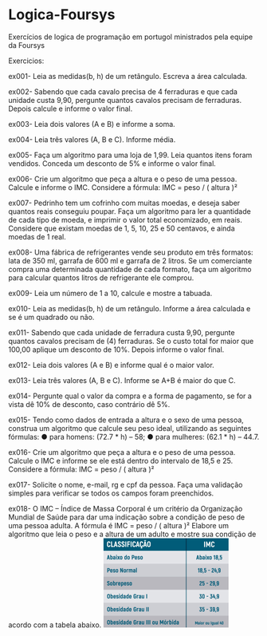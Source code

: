 # Logica-Foursys
Exercícios de logica de programação em portugol ministrados pela equipe da Foursys


Exercicios:

ex001- Leia as medidas(b, h) de um retângulo. Escreva a área calculada.

ex002- Sabendo que cada cavalo precisa de 4 ferraduras e que cada unidade custa 9,90, pergunte quantos
cavalos precisam de ferraduras. Depois calcule e informe o valor final.

ex003- Leia dois valores (A e B) e informe a soma.

ex004- Leia três valores (A, B e C). Informe média.

ex005- Faça um algoritmo para uma loja de 1,99. Leia quantos itens foram vendidos. Conceda um desconto de 5% e informe o valor final.

ex006- Crie um algoritmo que peça a altura e o peso de uma pessoa. Calcule e informe o IMC. Considere a fórmula: IMC = peso / ( altura )²

ex007- Pedrinho tem um cofrinho com muitas moedas, e deseja saber quantos reais conseguiu poupar. Faça um algoritmo para ler a quantidade de cada tipo de moeda, e imprimir o valor total economizado, em reais. Considere que existam moedas de 1, 5, 10, 25 e 50 centavos, e ainda moedas de 1 real.

ex008- Uma fábrica de refrigerantes vende seu produto em três formatos: lata de 350 ml, garrafa de 600 ml e garrafa de 2 litros. Se um comerciante compra uma determinada quantidade de cada formato, faça um algoritmo para calcular quantos litros de refrigerante ele comprou. 

ex009- Leia um número de 1 a 10, calcule e mostre a tabuada.

ex010- Leia as medidas(b, h) de um retângulo. Informe a área calculada e se é um quadrado ou não.

ex011- Sabendo que cada unidade de ferradura custa 9,90, pergunte quantos cavalos precisam de (4) ferraduras. Se o custo total for maior que 100,00 aplique um desconto de 10%. Depois informe o valor final.

ex012- Leia dois valores (A e B) e informe qual é o maior valor.

ex013- Leia três valores (A, B e C). Informe se A+B é maior do que C.

ex014- Pergunte qual o valor da compra e a forma de pagamento, se for a vista dê 10% de desconto, caso contrário dê 5%.

ex015- Tendo como dados de entrada a altura e o sexo de uma pessoa, construa um algoritmo que calcule seu peso ideal, utilizando as seguintes fórmulas:
● para homens: (72.7 * h) – 58;
● para mulheres: (62.1 * h) – 44.7.

ex016- Crie um algoritmo que peça a altura e o peso de uma pessoa. Calcule o IMC e informe se ele está dentro do intervalo de 18,5 e 25. Considere a fórmula: IMC = peso / ( altura )²

ex017- Solicite o nome, e-mail, rg e cpf da pessoa. Faça uma validação simples para verificar se todos os campos foram preenchidos.

ex018- O IMC – Índice de Massa Corporal é um critério da Organização Mundial de Saúde para dar uma indicação sobre a condição de peso de uma pessoa adulta. A fórmula é IMC = peso / ( altura )² Elabore um algoritmo que leia o peso e a altura de um adulto e mostre sua condição de acordo com a tabela abaixo.
![Tabela de classificacao do IMC](https://github.com/renatorrocha/Logica-Foursys/blob/main/Tabela-IMC.png)